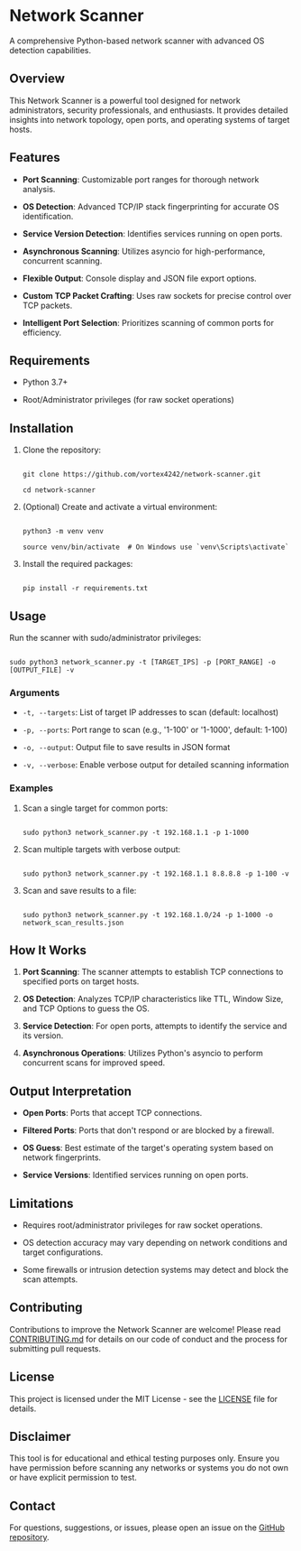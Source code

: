 
# Network Scanner


A comprehensive Python-based network scanner with advanced OS detection capabilities.


## Overview


This Network Scanner is a powerful tool designed for network administrators, security professionals, and enthusiasts. It provides detailed insights into network topology, open ports, and operating systems of target hosts.


## Features


- **Port Scanning**: Customizable port ranges for thorough network analysis.

- **OS Detection**: Advanced TCP/IP stack fingerprinting for accurate OS identification.

- **Service Version Detection**: Identifies services running on open ports.

- **Asynchronous Scanning**: Utilizes asyncio for high-performance, concurrent scanning.

- **Flexible Output**: Console display and JSON file export options.

- **Custom TCP Packet Crafting**: Uses raw sockets for precise control over TCP packets.

- **Intelligent Port Selection**: Prioritizes scanning of common ports for efficiency.


## Requirements


- Python 3.7+

- Root/Administrator privileges (for raw socket operations)


## Installation


1. Clone the repository:

   ```

   git clone https://github.com/vortex4242/network-scanner.git

   cd network-scanner

   ```


2. (Optional) Create and activate a virtual environment:

   ```

   python3 -m venv venv

   source venv/bin/activate  # On Windows use `venv\Scripts\activate`

   ```


3. Install the required packages:

   ```

   pip install -r requirements.txt

   ```


## Usage


Run the scanner with sudo/administrator privileges:


```

sudo python3 network_scanner.py -t [TARGET_IPS] -p [PORT_RANGE] -o [OUTPUT_FILE] -v

```


### Arguments


- `-t, --targets`: List of target IP addresses to scan (default: localhost)

- `-p, --ports`: Port range to scan (e.g., '1-100' or '1-1000', default: 1-100)

- `-o, --output`: Output file to save results in JSON format

- `-v, --verbose`: Enable verbose output for detailed scanning information


### Examples


1. Scan a single target for common ports:

   ```

   sudo python3 network_scanner.py -t 192.168.1.1 -p 1-1000

   ```


2. Scan multiple targets with verbose output:

   ```

   sudo python3 network_scanner.py -t 192.168.1.1 8.8.8.8 -p 1-100 -v

   ```


3. Scan and save results to a file:

   ```

   sudo python3 network_scanner.py -t 192.168.1.0/24 -p 1-1000 -o network_scan_results.json

   ```


## How It Works


1. **Port Scanning**: The scanner attempts to establish TCP connections to specified ports on target hosts.

2. **OS Detection**: Analyzes TCP/IP characteristics like TTL, Window Size, and TCP Options to guess the OS.

3. **Service Detection**: For open ports, attempts to identify the service and its version.

4. **Asynchronous Operations**: Utilizes Python's asyncio to perform concurrent scans for improved speed.


## Output Interpretation


- **Open Ports**: Ports that accept TCP connections.

- **Filtered Ports**: Ports that don't respond or are blocked by a firewall.

- **OS Guess**: Best estimate of the target's operating system based on network fingerprints.

- **Service Versions**: Identified services running on open ports.


## Limitations


- Requires root/administrator privileges for raw socket operations.

- OS detection accuracy may vary depending on network conditions and target configurations.

- Some firewalls or intrusion detection systems may detect and block the scan attempts.


## Contributing


Contributions to improve the Network Scanner are welcome! Please read [CONTRIBUTING.md](CONTRIBUTING.md) for details on our code of conduct and the process for submitting pull requests.


## License


This project is licensed under the MIT License - see the [LICENSE](LICENSE) file for details.


## Disclaimer


This tool is for educational and ethical testing purposes only. Ensure you have permission before scanning any networks or systems you do not own or have explicit permission to test.


## Contact


For questions, suggestions, or issues, please open an issue on the [GitHub repository](https://github.com/vortex4242/network-scanner/issues).
